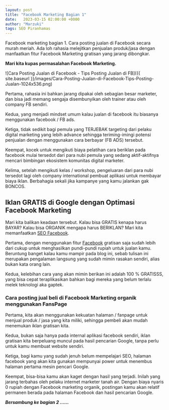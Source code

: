 ```yaml
---
layout: post
title: "Facebook Marketing Bagian 1"
date:   2023-03-15 02:00:00 +0000
author: "Marzuki"
tags: SEO Piranhamas
---
```

Facebook marketing bagian 1. Cara posting jualan di Facebook secara murah meriah. Ada loh rahasia melejitkan penjualan produk/jasa dengan manfaatkan fitur Facebook Marketing gratisan yang jarang dibongkar.

**Mari kita kupas permasalahan Facebook Marketing.**

![Cara Posting Jualan di Facebook - Tips Posting Jualan di FB]({{ site.baseurl }}/images/Cara-Posting-Jualan-di-Facebook-Tips-Posting-Jualan-1024x536.png)

Pertama, rahasia ini bahkan jarang dipakai oleh sebagian besar marketer, dan bisa jadi memang sengaja disembunyikan oleh trainer atau oleh company FB sendiri.

Kedua, yang menjadi mindset umum kalau jualan di facebook itu biasanya menggunakan facebook / FB ads.

Ketiga, tidak sedikit bagi pemula yang TERJEBAK targeting dari pelaku digital marketing yang lebih advance sehingga teriming-imingi potensi penjualan dengan menggunakan cara berbayar (FB ADS) tersebut.

Keempat, kocek untuk mengikuti biaya pelatihan cara beriklan pada facebook mulai tersedot dari para nubi pemula yang sedang aktif-aktifnya mencari bimbingan ekosistem komunitas digital marketer.

Kelima, setelah mengikuti kelas / workshop, pengeluaran dari para nubi tersedot lagi oleh company international pembuat aplikasi untuk membayar biaya iklan. Berbahagia sekali jika kampanye yang kamu jalankan gak BONCOS.

## Iklan GRATIS di Google dengan Optimasi Facebook Marketing

Mari kita balikan keadaan tersebut. Kalau bisa GRATIS kenapa harus BAYAR? Kalau bisa ORGANIK mengapa harus BERIKLAN? Mari kita memanfaatkan <a href="https://dma.pages.dev" target="_blank">SEO Facebook</a>.

Pertama, dengan menggunakan fitur <a href="https://www.facebook.com" rel="nofollow" target="_blank" >Facebook</a> gratisan saja sudah lebih dari cukup untuk menghasilkan pundi-pundi rupiah untuk jualan kamu. Beruntung banget kalau kamu mampir pada blog ini, sebab tulisan ini merupakan pengalaman langsung yang sudah mimin rasakan sendiri, alias bukan kata orang lain.

Kedua, kelebihan cara yang akan mimin berikan ini adalah 100 % GRATISSS, yang bisa cepat teraplikasikan bahkan bagi mereka yang belum terlalu melek teknologi aka gaptek.

### Cara posting jual beli di Facebook Marketing organik menggunakan FansPage

Pertama, kita akan menggunakan kekuatan halaman / fanpage untuk menjual produk / jasa yang kita miliki, sehingga pembeli akan mudah menemukan iklan gratisan kita.

Kedua, bukan saja hanya pada internal aplikasi facebook sendiri, iklan gratisan kita berpeluang muncul pada hasil pencarian Google, tanpa perlu untuk kamu membuat website sendiri.

Ketiga, bagi kamu yang sudah jenuh belum mempelajari SEO, halaman facebook yang akan kita gunakan mempunyai power untuk menembus halaman pertama mesin pencari Google.

Keempat, bisa-bisa kamu akan kaget dengan hasil yang terjadi. Inilah yang jarang terbahas oleh pelaku internet marketer tanah air. Dengan biaya nyaris 0 rupiah dengan Facebook marketing organik, postingan kamu akan relatif permanen berada pada halaman Facebook dan hasil pencarian Google.

***Bersambung ke bagian 2 ......***